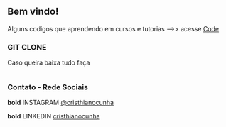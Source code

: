 ## Bem vindo! 

Alguns codigos que aprendendo em cursos e tutorias -->> acesse [Code](https://github.com/Cristhianocunha/JavaScript-Basico) 


### GIT CLONE

Caso queira baixa tudo faça
``` git clone  https://github.com/Cristhianocunha/JavaScript-Basico.git
```

### Contato - Rede Sociais

**bold** INSTAGRAM
[@cristhianocunha](https://www.instagram.com/cristhianocunha/)

**bold** LINKEDIN
[cristhianocunha](https://www.instagram.com/cristhianocunha/)








